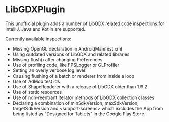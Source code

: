 # LibGDXPlugin
This unofficial plugin adds a number of LibGDX related code inspections for IntelliJ. Java and Kotlin are supported.

Currently available inspections:

* Missing OpenGL declaration in AndroidManifest.xml
* Using outdated versions of LibGDX and related libraries
* Missing flush() after changing Preferences
* Use of profiling code, like FPSLogger or GLProfiler
* Setting an overly verbose log level
* Causing flushing of a batch or renderer from inside a loop
* Use of AdMob test ids
* Use of ShapeRenderer with a release of LibGDX older than 1.9.2
* Use of static resources
* Use of non-reentrant iterator methods of LibGDX collection classes
* Declaring a combination of minSdkVersion, maxSdkVersion, targetSdkVersion and &lt;support-screens&gt; which excludes the App from being listed as "Designed for Tablets" in the Google Play Store
